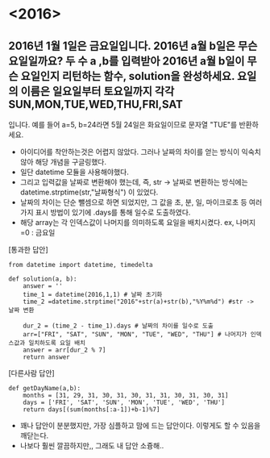 # <2016>
## 2016년 1월 1일은 금요일입니다. 2016년 a월 b일은 무슨 요일일까요? 두 수 a ,b를 입력받아 2016년 a월 b일이 무슨 요일인지 리턴하는 함수, solution을 완성하세요. 요일의 이름은 일요일부터 토요일까지 각각 SUN,MON,TUE,WED,THU,FRI,SAT
입니다. 예를 들어 a=5, b=24라면 5월 24일은 화요일이므로 문자열 "TUE"를 반환하세요.

- 아이디어를 착안하는것은 어렵지 않았다. 그러나 날짜의 차이를 얻는 방식이 익숙치 않아 해당 개념을 구글링했다.
- 일단 datetime 모듈을 사용해야했다.
- 그리고 입력값을 날짜로 변환해야 했는데, 즉, str -> 날짜로 변환하는 방식에는 datetime.strptime(str,"날짜형식") 이 있었다.
- 날짜의 차이는 단순 뺄셈으로 하면 되었지만, 그 값을 초, 분, 일, 마이크로초 등 여러가지 표시 방법이 있기에 .days를 통해 일수로 도출하였다.
- 해당 array는 각 인덱스값이 나머지를 의미하도록 요일을 배치시켰다. ex, 나머지=0 : 금요일


[통과한 답안]

```
from datetime import datetime, timedelta

def solution(a, b):
    answer = ''
    time_1 = datetime(2016,1,1) # 날짜 초기화
    time_2 =datetime.strptime("2016"+str(a)+str(b),"%Y%m%d") #str -> 날짜 변환
    
    dur_2 = (time_2 - time_1).days # 날짜의 차이를 일수로 도출
    arr=["FRI", "SAT", "SUN", "MON", "TUE", "WED", "THU"] # 나머지가 인덱스값과 일치하도록 요일 배치
    answer = arr[dur_2 % 7] 
    return answer
```

[다른사람 답안]
```
def getDayName(a,b):
    months = [31, 29, 31, 30, 31, 30, 31, 31, 30, 31, 30, 31]
    days = ['FRI', 'SAT', 'SUN', 'MON', 'TUE', 'WED', 'THU']
    return days[(sum(months[:a-1])+b-1)%7]
```

- 꽤나 답안이 분분했지만, 가장 심플하고 맘에 드는 답안이다. 이렇게도 할 수 있음을 깨닫는다.
- 나보다 훨씬 깔끔하지만,, 그래도 내 답안 소즁해..

